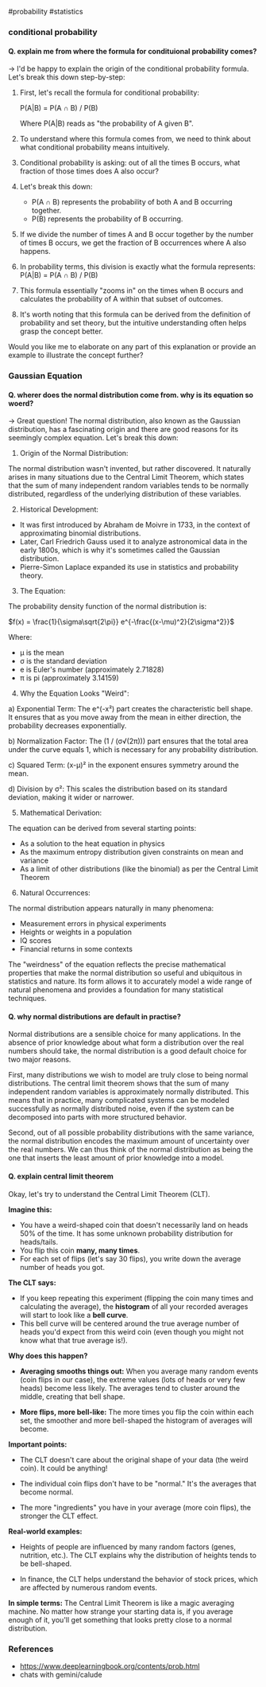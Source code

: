 #probability #statistics 


### conditional probability

#### Q. explain me from where the formula for condituional probability comes?

-> I'd be happy to explain the origin of the conditional probability formula. Let's break this down step-by-step:

1. First, let's recall the formula for conditional probability:

   P(A|B) = P(A ∩ B) / P(B)

   Where P(A|B) reads as "the probability of A given B".

2. To understand where this formula comes from, we need to think about what conditional probability means intuitively.

3. Conditional probability is asking: out of all the times B occurs, what fraction of those times does A also occur?

4. Let's break this down:
   - P(A ∩ B) represents the probability of both A and B occurring together.
   - P(B) represents the probability of B occurring.

5. If we divide the number of times A and B occur together by the number of times B occurs, we get the fraction of B occurrences where A also happens.

6. In probability terms, this division is exactly what the formula represents:
   P(A|B) = P(A ∩ B) / P(B)

7. This formula essentially "zooms in" on the times when B occurs and calculates the probability of A within that subset of outcomes.

8. It's worth noting that this formula can be derived from the definition of probability and set theory, but the intuitive understanding often helps grasp the concept better.

Would you like me to elaborate on any part of this explanation or provide an example to illustrate the concept further?


### Gaussian Equation

#### Q. wherer does the normal distribution come from. why is its equation so woerd?

-> Great question! The normal distribution, also known as the Gaussian distribution, has a fascinating origin and there are good reasons for its seemingly complex equation. Let's break this down:

1. Origin of the Normal Distribution:

The normal distribution wasn't invented, but rather discovered. It naturally arises in many situations due to the Central Limit Theorem, which states that the sum of many independent random variables tends to be normally distributed, regardless of the underlying distribution of these variables.

2. Historical Development:

- It was first introduced by Abraham de Moivre in 1733, in the context of approximating binomial distributions.
- Later, Carl Friedrich Gauss used it to analyze astronomical data in the early 1800s, which is why it's sometimes called the Gaussian distribution.
- Pierre-Simon Laplace expanded its use in statistics and probability theory.

3. The Equation:

The probability density function of the normal distribution is:

 $f(x) = \frac{1}{\sigma\sqrt{2\pi}} e^{-\frac{(x-\mu)^2}{2\sigma^2}}$ 

Where:

- μ is the mean
- σ is the standard deviation
- e is Euler's number (approximately 2.71828)
- π is pi (approximately 3.14159)

4. Why the Equation Looks "Weird":

a) Exponential Term: The e^(-x²) part creates the characteristic bell shape. It ensures that as you move away from the mean in either direction, the probability decreases exponentially.

b) Normalization Factor: The (1 / (σ√(2π))) part ensures that the total area under the curve equals 1, which is necessary for any probability distribution.

c) Squared Term: (x-μ)² in the exponent ensures symmetry around the mean.

d) Division by σ²: This scales the distribution based on its standard deviation, making it wider or narrower.

5. Mathematical Derivation:

The equation can be derived from several starting points:

- As a solution to the heat equation in physics
- As the maximum entropy distribution given constraints on mean and variance
- As a limit of other distributions (like the binomial) as per the Central Limit Theorem

6. Natural Occurrences:

The normal distribution appears naturally in many phenomena:

- Measurement errors in physical experiments
- Heights or weights in a population
- IQ scores
- Financial returns in some contexts


The "weirdness" of the equation reflects the precise mathematical properties that make the normal distribution so useful and ubiquitous in statistics and nature. Its form allows it to accurately model a wide range of natural phenomena and provides a foundation for many statistical techniques.

#### Q. why normal distributions are default in practise?

Normal distributions are a sensible choice for many applications. In the absence
of prior knowledge about what form a distribution over the real numbers should
take, the normal distribution is a good default choice for two major reasons.

First, many distributions we wish to model are truly close to being normal
distributions. The central limit theorem shows that the sum of many independent random variables is approximately normally distributed. This means that in practice, many complicated systems can be modeled successfully as normally
distributed noise, even if the system can be decomposed into parts with more
structured behavior.

Second, out of all possible probability distributions with the same variance,
the normal distribution encodes the maximum amount of uncertainty over the
real numbers. We can thus think of the normal distribution as being the one
that inserts the least amount of prior knowledge into a model.


#### Q. explain central limit theorem


Okay, let's try to understand the Central Limit Theorem (CLT).

**Imagine this:**
- You have a weird-shaped coin that doesn't necessarily land on heads 50% of the time. It has some unknown probability distribution for heads/tails.
- You flip this coin **many, many times**.
- For each set of flips (let's say 30 flips), you write down the average number of heads you got.

**The CLT says:**
- If you keep repeating this experiment (flipping the coin many times and calculating the average), the **histogram** of all your recorded averages will start to look like a **bell curve**.
- This bell curve will be centered around the true average number of heads you'd expect from this weird coin (even though you might not know what that true average is!).

**Why does this happen?**

- **Averaging smooths things out:** When you average many random events (coin flips in our case), the extreme values (lots of heads or very few heads) become less likely. The averages tend to cluster around the middle, creating that bell shape.
    
- **More flips, more bell-like:** The more times you flip the coin within each set, the smoother and more bell-shaped the histogram of averages will become.
    

**Important points:**

- The CLT doesn't care about the original shape of your data (the weird coin). It could be anything!
    
- The individual coin flips don't have to be "normal." It's the averages that become normal.
    
- The more "ingredients" you have in your average (more coin flips), the stronger the CLT effect.
    

**Real-world examples:**

- Heights of people are influenced by many random factors (genes, nutrition, etc.). The CLT explains why the distribution of heights tends to be bell-shaped.
    
- In finance, the CLT helps understand the behavior of stock prices, which are affected by numerous random events.
    

**In simple terms:** The Central Limit Theorem is like a magic averaging machine. No matter how strange your starting data is, if you average enough of it, you'll get something that looks pretty close to a normal distribution.




### References
- https://www.deeplearningbook.org/contents/prob.html
- chats with gemini/calude
